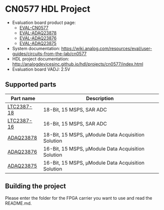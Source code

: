 # CN0577 HDL Project

- Evaluation board product page:
  - [EVAL-CN0577](https://www.analog.com/cn0577)
  - [EVAL-ADAQ23878](https://analog.com/eval-adaq23878)
  - [EVAL-ADAQ23876](https://analog.com/eval-adaq23876)
  - [EVAL-ADAQ23875](https://analog.com/eval-adaq23875)
- System documentation: https://wiki.analog.com/resources/eval/user-guides/circuits-from-the-lab/cn0577 
- HDL project documentation: http://analogdevicesinc.github.io/hdl/projects/cn0577/index.html
- Evaluation board VADJ: 2.5V

## Supported parts

| Part name                               | Description                                               |
|-----------------------------------------|-----------------------------------------------------------|
| [LTC2387-18](https://www.analog.com/LTC2387-18) | 18-Bit, 15 MSPS, SAR ADC |
| [LTC2387-16](https://www.analog.com/LTC2387-16) | 16-Bit, 15 MSPS, SAR ADC |
| [ADAQ23878](https://www.analog.com/ADAQ23878) | 18-Bit, 15 MSPS, μModule Data Acquisition Solution |
| [ADAQ23876](https://www.analog.com/ADAQ23876) | 16-Bit, 15 MSPS, μModule Data Acquisition Solution |
| [ADAQ23875](https://www.analog.com/ADAQ23875) | 16-Bit, 15 MSPS, μModule Data Acquisition Solution |

## Building the project

Please enter the folder for the FPGA carrier you want to use and read the README.md.
